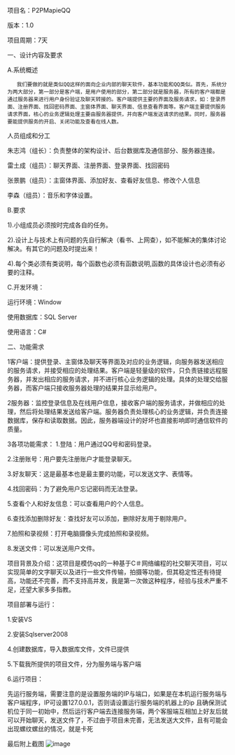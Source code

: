 项目名：P2PMapieQQ

版本：1.0

项目周期：7天

一、设计内容及要求

A.系统概述

       我们要做的就是类似QQ这样的面向企业内部的聊天软件，基本功能和QQ类似。首先，系统分为两大部分，第一部分是客户端，是用户使用的部分，第二部分就是服务器，所有的客户端都是通过服务器来进行用户身份验证及聊天转接的。客户端提供主要的界面及服务请求，如：登录界面、注册界面、找回密码界面、主窗体界面、聊天界面、信息查看界面等。客户端主要提供服务请求界面，核心的业务逻辑处理主要由服务器提供，并向客户端发送请求的结果。同时，服务器要能提供服务的开启、关闭功能及查看在线人数。
       
人员组成和分工

朱志鸿（组长）：负责整体的架构设计、后台数据库及通信部分、服务器连接。

雷土成（组员）：聊天界面、注册界面、登录界面、找回密码

张景鹏（组员）：主窗体界面、添加好友、查看好友信息、修改个人信息

李森（组员）：音乐和字体设置。

B.要求

1).小组成员必须按时完成各自的任务。

2).设计上与技术上有问题的先自行解决（看书、上网查），如不能解决的集体讨论解决。有其它的问题及时提出来！

4).每个类必须有类说明，每个函数也必须有函数说明,函数的具体设计也必须有必要的注释。

C.开发环境：

运行环境：Window

使用数据库：SQL Server

使用语言：C#

二、功能需求

1客户端：提供登录、主窗体及聊天等界面及对应的业务逻辑，向服务器发送相应的服务请求，并接受相应的处理结果。客户端是轻量级的软件，只负责链接远程服务器，并发出相应的服务请求，并不进行核心业务逻辑的处理。具体的处理交给服务器，而客户端只接收服务器处理的结果并显示给用户。

2服务器：监控登录信息及在线用户信息，接收客户端的服务请求，并做相应的处理，然后将处理结果发送给客户端。服务器负责处理核心的业务逻辑，并负责连接数据库，保存和读取数据。因此，服务器端设计的好坏也直接影响即时通信软件的质量。

3各项功能需求：
1.登陆：用户通过QQ号和密码登录。

2.注册账号：用户要先注册账户才能登录聊天。

3.好友聊天：这是最基本也是最主要的功能，可以发送文字、表情等。

4.找回密码：为了避免用户忘记密码而无法登录。

5.查看个人和好友信息：可以查看用户的个人信息。

6.查找添加删除好友：查找好友可以添加，删除好友用于剔除用户。

7.拍照和录视频：打开电脑摄像头完成拍照和录视频。

8.发送文件：可以发送用户文件。


项目背景及介绍：这项目是模仿qq的一种基于C＃网络编程的社交聊天项目，可以实现简单的文字聊天以及进行一些文件传输，拍摄等功能，但其稳定性还有待提高，功能还不完善，而不支持高并发，我是第一次做这种程序，经验与技术严重不足，还望大家多多指教。

项目部署与运行：

1.安装VS

2.安装Sqlserver2008

4.创建数据库，导入数据库文件，文件已提供

5.下载我所提供的项目文件，分为服务端与客户端

6.运行项目：

先运行服务端，需要注意的是设置服务端的IP与端口，如果是在本机运行服务端与客户端程序，IP可设置127.0.0.1，否则请设置运行服务端的机器上的ip
且确保测试机位于同一初始中，然后运行客户端去连接服务端，两个客服端互相加上好友后就可以开始聊天，发送文件了，不过由于项目未完善，无法发送大文件，且有可能会出现螺纹螺丝的情况，就是卡死

最后附上截图
![image](https://github.com/hongmaple/MapleQQ/图片1.png)
